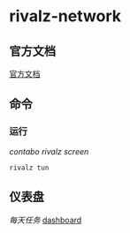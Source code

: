 # rivalz-network
## 官方文档
[官方文档](https://docs.rivalz.ai/intel-incentivized-testnet/testnet-guide/download-and-run-rclient)
## 命令
### 运行
*contabo rivalz screen*
```
rivalz tun
```
### 
## 仪表盘
*每天任务*
[dashboard](https://rivalz.ai/dashboard)
